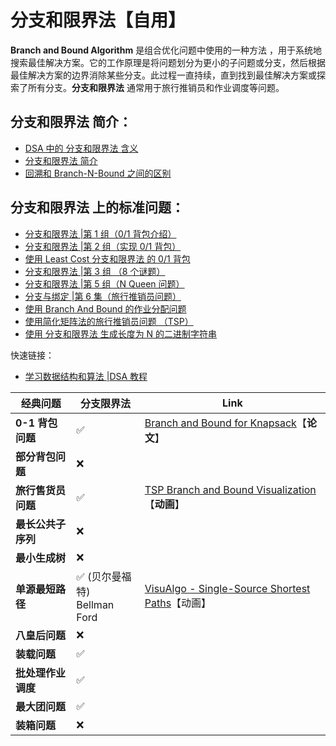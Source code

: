 # 分支和限界法【自用】

**Branch and Bound Algorithm** 是组合优化问题中使用的一种方法 ，用于系统地搜索最佳解决方案。它的工作原理是将问题划分为更小的子问题或分支，然后根据最佳解决方案的边界消除某些分支。此过程一直持续，直到找到最佳解决方案或探索了所有分支。**分支和限界法** 通常用于旅行推销员和作业调度等问题。

## 分支和限界法 简介：

- [DSA 中的 分支和限界法 含义](https://www.geeksforgeeks.org/branch-and-bound-meaning-in-dsa/)
- [分支和限界法 简介](https://www.geeksforgeeks.org/introduction-to-branch-and-bound-data-structures-and-algorithms-tutorial/)
- [回溯和 Branch-N-Bound 之间的区别](https://www.geeksforgeeks.org/difference-between-backtracking-and-branch-n-bound-technique/)

## 分支和限界法 上的标准问题：

- [分支和限界法 |第 1 组（0/1 背包介绍）](https://www.geeksforgeeks.org/branch-and-bound-set-1-introduction-with-01-knapsack/)
- [分支和限界法 |第 2 组（实现 0/1 背包）](https://www.geeksforgeeks.org/branch-and-bound-set-2-implementation-of-01-knapsack/)
- [使用 Least Cost 分支和限界法 的 0/1 背包](https://www.geeksforgeeks.org/0-1-knapsack-using-least-count-branch-and-bound/)
- [分支和限界法 |第 3 组 （8 个谜题）](https://www.geeksforgeeks.org/branch-bound-set-3-8-puzzle-problem/ "Permalink to Branch and Bound | Set 3 (8 puzzle Problem)")
- [分支和限界法 |第 5 组（N Queen 问题）](https://www.geeksforgeeks.org/branch-and-bound-set-4-n-queen-problem/ "Permalink to Branch and Bound | Set 5 (N Queen Problem)")
- [分支与绑定 |第 6 集（旅行推销员问题）](https://www.geeksforgeeks.org/branch-bound-set-5-traveling-salesman-problem/ "Permalink to Branch And Bound | Set 6 (Traveling Salesman Problem)")
- [使用 Branch And Bound 的作业分配问题](https://www.geeksforgeeks.org/job-assignment-problem-using-branch-and-bound/)
- [使用简化矩阵法的旅行推销员问题 （TSP）](https://www.geeksforgeeks.org/travelling-salesman-problem-tsp-using-reduced-matrix-method/)
- [使用 分支和限界法 生成长度为 N 的二进制字符串](https://www.geeksforgeeks.org/generate-binary-strings-of-length-n-using-branch-and-bound/)

快速链接：

- [学习数据结构和算法 |DSA 教程](https://www.geeksforgeeks.org/learn-data-structures-and-algorithms-dsa-tutorial?utm_source=Website&utm_medium=Landing+Page+Click&utm_campaign=DSA+Page+Tracker&utm_id=DSA-Page-Tracker&utm_term=DSA+Page+Promo&utm_content=Course+Page)

| 经典问题         | 分支限界法                     | Link                                                                                      |
| ------------ | ------------------------- | ----------------------------------------------------------------------------------------- |
| **0-1 背包问题** | ✅                         | [Branch and Bound for Knapsack](http://web.mit.edu/15.053/www/AMP-Chapter-11.pdf)【**论文**】 |
| **部分背包问题**   | ❌                         |                                                                                           |
| **旅行售货员问题**  | ✅                         | [TSP Branch and Bound Visualization](https://visualgo.net/zh/tsp)【**动画**】                 |
| **最长公共子序列**  | ❌                         |                                                                                           |
| **最小生成树**    | ❌                         |                                                                                           |
| **单源最短路径**   | ✅ (贝尔曼福特)<br>Bellman Ford | [VisuAlgo - Single-Source Shortest Paths](https://visualgo.net/zh/sssp)【动画】               |
| **八皇后问题**    | ❌                         |                                                                                           |
| **装载问题**     | ✅                         |                                                                                           |
| **批处理作业调度**  | ✅                         |                                                                                           |
| **最大团问题**    | ✅                         |                                                                                           |
| **装箱问题**     | ❌                         |                                                                                           |
